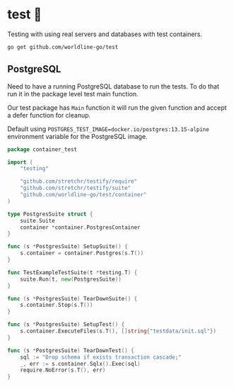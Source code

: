 # test 🧪

Testing with using real servers and databases with test containers.

```sh
go get github.com/worldline-go/test
```

## PostgreSQL

Need to have a running PostgreSQL database to run the tests. To do that run it in the package level test main function.

Our test package has `Main` function it will run the given function and accept a defer function for cleanup.

Default using `POSTGRES_TEST_IMAGE=docker.io/postgres:13.15-alpine` environment variable for the PostgreSQL image.

```go
package container_test

import (
	"testing"

	"github.com/stretchr/testify/require"
	"github.com/stretchr/testify/suite"
	"github.com/worldline-go/test/container"
)

type PostgresSuite struct {
	suite.Suite
	container *container.PostgresContainer
}

func (s *PostgresSuite) SetupSuite() {
	s.container = container.Postgres(s.T())
}

func TestExampleTestSuite(t *testing.T) {
	suite.Run(t, new(PostgresSuite))
}

func (s *PostgresSuite) TearDownSuite() {
	s.container.Stop(s.T())
}

func (s *PostgresSuite) SetupTest() {
	s.container.ExecuteFiles(s.T(), []string{"testdata/init.sql"})
}

func (s *PostgresSuite) TearDownTest() {
	sql := "Drop schema if exists transaction cascade;"
	_, err := s.container.Sqlx().Exec(sql)
	require.NoError(s.T(), err)
}
```
